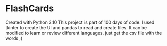 # FlashCards
Created with Python 3.10
This project is part of 100 days of code.
I used tkinter to create the UI and pandas to read and create files.
It can be modified to learn or review different languages, just get the csv file with the words ;)
